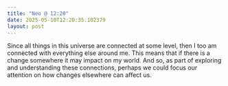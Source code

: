 ```yaml
---
title: "Neo @ 12:20"
date: 2025-05-10T12:20:35.102379
layout: post
---
```


Since all things in this universe are connected at some level, then I too am connected with everything else around me. This means that if there is a change somewhere it may impact on my world. And so, as part of exploring and understanding these connections, perhaps we could focus our attention on how changes elsewhere can affect us.